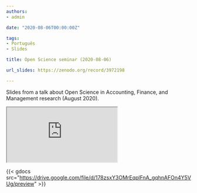 ```yaml
---
authors:
- admin

date: "2020-08-06T00:00:00Z"

tags: 
- Português
- Slides

title: Open Science seminar (2020-08-06)

url_slides: https://zenodo.org/record/3972198

---
```


Slides from a talk about Open Science in Accounting, Finance, and Management research (August 2020). 


<iframe src="https://drive.google.com/file/d/178zsxY3OMrEqplFnA_gqhnAFOn4Y5VUg/preview"></iframe>

{{< gdocs src="https://drive.google.com/file/d/178zsxY3OMrEqplFnA_gqhnAFOn4Y5VUg/preview" >}}

